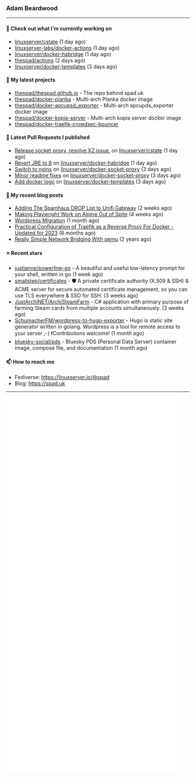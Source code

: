 ### Adam Beardwood
---
#### 👷 Check out what I'm currently working on

- [linuxserver/cstate](https://github.com/linuxserver/cstate) (1 day ago)
- [linuxserver-labs/docker-actions](https://github.com/linuxserver-labs/docker-actions) (1 day ago)
- [linuxserver/docker-habridge](https://github.com/linuxserver/docker-habridge) (1 day ago)
- [thespad/actions](https://github.com/thespad/actions) (2 days ago)
- [linuxserver/docker-templates](https://github.com/linuxserver/docker-templates) (3 days ago)

#### 🌱 My latest projects

- [thespad/thespad.github.io](https://github.com/thespad/thespad.github.io) - The repo behind spad.uk
- [thespad/docker-planka](https://github.com/thespad/docker-planka) - Multi-arch Planka docker image
- [thespad/docker-apcupsd_exporter](https://github.com/thespad/docker-apcupsd_exporter) - Multi-arch apcupds_exporter docker image
- [thespad/docker-kopia-server](https://github.com/thespad/docker-kopia-server) - Multi-arch kopia server docker image 
- [thespad/docker-traefik-crowdsec-bouncer](https://github.com/thespad/docker-traefik-crowdsec-bouncer)

#### 🔨 Latest Pull Requests I published

- [Release socket proxy, resolve XZ issue.](https://github.com/linuxserver/cstate/pull/218) on [linuxserver/cstate](https://github.com/linuxserver/cstate) (1 day ago)
- [Revert JRE to 8](https://github.com/linuxserver/docker-habridge/pull/25) on [linuxserver/docker-habridge](https://github.com/linuxserver/docker-habridge) (1 day ago)
- [Switch to nginx](https://github.com/linuxserver/docker-socket-proxy/pull/3) on [linuxserver/docker-socket-proxy](https://github.com/linuxserver/docker-socket-proxy) (3 days ago)
- [Minor readme fixes](https://github.com/linuxserver/docker-socket-proxy/pull/2) on [linuxserver/docker-socket-proxy](https://github.com/linuxserver/docker-socket-proxy) (3 days ago)
- [Add docker logo](https://github.com/linuxserver/docker-templates/pull/310) on [linuxserver/docker-templates](https://github.com/linuxserver/docker-templates) (3 days ago)

#### 📜 My recent blog posts

- [Adding The Spamhaus DROP List to Unifi Gateway](https://www.spad.uk/posts/adding-spamhaus-drop-list-to-unifi-gateway/) (2 weeks ago)
- [Making Playwright Work on Alpine Out of Spite](https://www.spad.uk/posts/making-playwright-work-on-alpine-out-of-spite/) (4 weeks ago)
- [Wordpress Migration](https://www.spad.uk/posts/wordpress-migration/) (1 month ago)
- [Practical Configuration of Traefik as a Reverse Proxy For Docker - Updated for 2023](https://www.spad.uk/posts/practical-configuration-of-traefik-as-a-reverse-proxy-for-docker-updated-for-2023/) (8 months ago)
- [Really Simple Network Bridging With qemu](https://www.spad.uk/posts/really-simple-network-bridging-with-qemu/) (2 years ago)

#### ⭐ Recent stars

- [justjanne/powerline-go](https://github.com/justjanne/powerline-go) -  A beautiful and useful low-latency prompt for your shell, written in go (1 week ago)
- [smallstep/certificates](https://github.com/smallstep/certificates) - 🛡️ A private certificate authority (X.509 &amp; SSH) &amp; ACME server for secure automated certificate management, so you can use TLS everywhere &amp; SSO for SSH. (3 weeks ago)
- [JustArchiNET/ArchiSteamFarm](https://github.com/JustArchiNET/ArchiSteamFarm) - C# application with primary purpose of farming Steam cards from multiple accounts simultaneously. (3 weeks ago)
- [SchumacherFM/wordpress-to-hugo-exporter](https://github.com/SchumacherFM/wordpress-to-hugo-exporter) - Hugo is static site generator written in golang. Wordpress is a tool for remote access to your server ;-) ❗️Contributions welcome! (1 month ago)
- [bluesky-social/pds](https://github.com/bluesky-social/pds) - Bluesky PDS (Personal Data Server) container image, compose file, and documentation (1 month ago)

#### 📫 How to reach me
- Fediverse: https://linuxserver.io/@spad
- Blog: https://spad.uk
---
<img src="https://raw.githubusercontent.com/thespad/thespad/main/github-metrics.svg">
